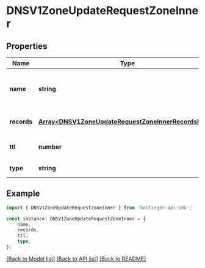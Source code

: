 # DNSV1ZoneUpdateRequestZoneInner


## Properties

Name | Type | Description | Notes
------------ | ------------- | ------------- | -------------
**name** | **string** | Name of the record (use &#x60;@&#x60; for wildcard name) | [default to undefined]
**records** | [**Array&lt;DNSV1ZoneUpdateRequestZoneInnerRecordsInner&gt;**](DNSV1ZoneUpdateRequestZoneInnerRecordsInner.md) | Records assigned to the name | [default to undefined]
**ttl** | **number** | TTL (Time-To-Live) of the record | [optional] [default to undefined]
**type** | **string** | Type of the record | [default to undefined]

## Example

```typescript
import { DNSV1ZoneUpdateRequestZoneInner } from 'hostinger-api-sdk';

const instance: DNSV1ZoneUpdateRequestZoneInner = {
    name,
    records,
    ttl,
    type,
};
```

[[Back to Model list]](../README.md#documentation-for-models) [[Back to API list]](../README.md#documentation-for-api-endpoints) [[Back to README]](../README.md)
